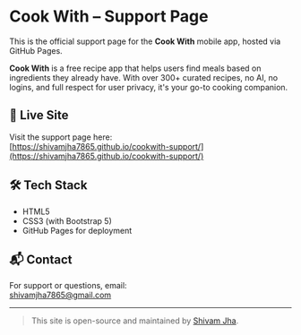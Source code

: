 # Cook With – Support Page

This is the official support page for the **Cook With** mobile app, hosted via GitHub Pages.

**Cook With** is a free recipe app that helps users find meals based on ingredients they already have. With over 300+ curated recipes, no AI, no logins, and full respect for user privacy, it's your go-to cooking companion.

## 📄 Live Site

Visit the support page here:  
[https://shivamjha7865.github.io/cookwith-support/](https://shivamjha7865.github.io/cookwith-support/)

## 🛠 Tech Stack

- HTML5
- CSS3 (with Bootstrap 5)
- GitHub Pages for deployment

## 📬 Contact

For support or questions, email:  
[shivamjha7865@gmail.com](mailto:shivamjha7865@gmail.com)

---

> This site is open-source and maintained by [Shivam Jha](https://github.com/shivamjha7865).
